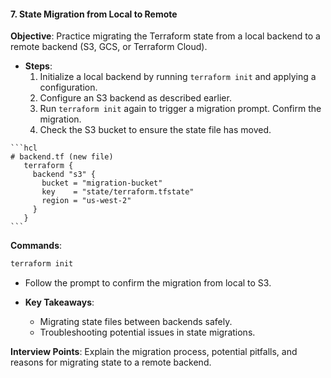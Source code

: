 #### 7. **State Migration from Local to Remote**

   **Objective**: Practice migrating the Terraform state from a local backend to a remote backend (S3, GCS, or Terraform Cloud).

   - **Steps**:
     1. Initialize a local backend by running `terraform init` and applying a configuration.
     2. Configure an S3 backend as described earlier.
     3. Run `terraform init` again to trigger a migration prompt. Confirm the migration.
     4. Check the S3 bucket to ensure the state file has moved.

    ```hcl
    # backend.tf (new file)
       terraform {
         backend "s3" {
           bucket = "migration-bucket"
           key    = "state/terraform.tfstate"
           region = "us-west-2"
         }
       }
    ```
   **Commands**:
   ```bash
   terraform init
   ```
   - Follow the prompt to confirm the migration from local to S3.


   - **Key Takeaways**:
     - Migrating state files between backends safely.
     - Troubleshooting potential issues in state migrations.

   **Interview Points**: Explain the migration process, potential pitfalls, and reasons for migrating state to a remote backend.

